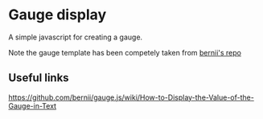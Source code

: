 # Gauge display

A simple javascript for creating a gauge.

Note the gauge template has been competely taken from [bernii's repo](https://github.com/bernii/gauge.js) 



## Useful links

https://github.com/bernii/gauge.js/wiki/How-to-Display-the-Value-of-the-Gauge-in-Text